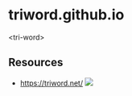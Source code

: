 # triword.github.io
&lt;tri-word>

## Resources

* https://triword.net/
  ![](https://i.imgur.com/uHcNjdN.png)

